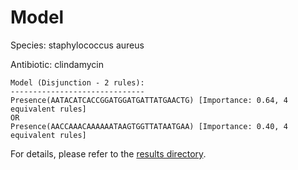 
# Model

Species: staphylococcus aureus

Antibiotic: clindamycin

```
Model (Disjunction - 2 rules):
------------------------------
Presence(AATACATCACCGGATGGATGATTATGAACTG) [Importance: 0.64, 4 equivalent rules]
OR
Presence(AACCAAACAAAAAATAAGTGGTTATAATGAA) [Importance: 0.40, 4 equivalent rules]

```

For details, please refer to the [results directory](../../../../../results/scm_b/staphylococcus+aureus/clindamycin/repeat_7/).

